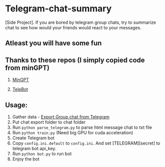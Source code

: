 # Telegram-chat-summary
[Side Project]. If you are bored by telegram group chats, try to summarize
chat to see how would your friends would react to your messages.

## Atleast you will have some fun

## Thanks to these repos (I simply copied code from minGPT)

1. [MinGPT](https://github.com/karpathy/minGPT)

2. [TeleBot](https://github.com/KyleJamesWalker/telebot)

## Usage:
1. Gather data - [Export Group chat from Telegram](https://telegram.org/blog/export-and-more#:~:text=To%20use%20this%20feature%2C%20make,parts%20of%20their%20messaging%20history)
2. Put chat export folder to chat folder
3. Run `python parse_telegram.py` to parse html message chat to txt file
4. Run `python train.py` (Need big GPU for cuda acceleration)
5. Create Telegram bot
6. Copy `config.ini.default` to `config.ini`. And set [TELEGRAM][secret] to telegram bot api_key.
7. Run `python bot.py` to run bot
8. Enjoy the bot